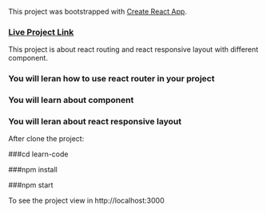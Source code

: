 This project was bootstrapped with [Create React App](https://github.com/facebook/create-react-app).

### [Live Project Link]()

This project is about react routing and react responsive layout with different component.

### You will leran how to use react router in your project
### You will learn about component
### You will leran about react responsive layout 

After clone the project:

###cd learn-code

###npm install

###npm start 

To see the project view in http://localhost:3000